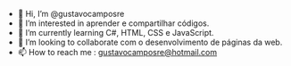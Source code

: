 - 👋 Hi, I’m @gustavocamposre
- 👀 I’m interested in  aprender e compartilhar códigos.
- 🌱 I’m currently learning  C#, HTML, CSS e JavaScript.
- 💞️ I’m looking to collaborate com o desenvolvimento de páginas da web.
- 📫 How to reach me : gustavocamposre@hotmail.com

<!---
gustavocamposre/gustavocamposre is a ✨ special ✨ repository because its `README.md` (this file) appears on your GitHub profile.
You can click the Preview link to take a look at your changes.
--->
